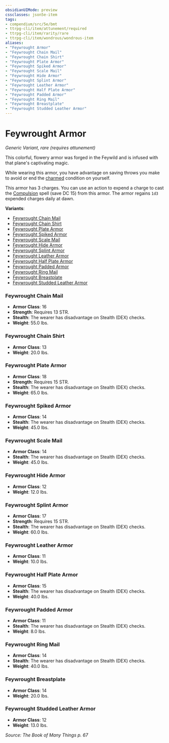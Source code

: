 ```yaml
---
obsidianUIMode: preview
cssclasses: json5e-item
tags:
- compendium/src/5e/bmt
- ttrpg-cli/item/attunement/required
- ttrpg-cli/item/rarity/rare
- ttrpg-cli/item/wondrous/wondrous-item
aliases: 
- "Feywrought Armor"
- "Feywrought Chain Mail"
- "Feywrought Chain Shirt"
- "Feywrought Plate Armor"
- "Feywrought Spiked Armor"
- "Feywrought Scale Mail"
- "Feywrought Hide Armor"
- "Feywrought Splint Armor"
- "Feywrought Leather Armor"
- "Feywrought Half Plate Armor"
- "Feywrought Padded Armor"
- "Feywrought Ring Mail"
- "Feywrought Breastplate"
- "Feywrought Studded Leather Armor"
---
```

# Feywrought Armor
*Generic Variant, rare (requires attunement)*  


This colorful, flowery armor was forged in the Feywild and is infused with that plane's captivating magic.

While wearing this armor, you have advantage on saving throws you make to avoid or end the [charmed](/3-Mechanics/CLI/rules/conditions.md#charmed) condition on yourself.

This armor has 3 charges. You can use an action to expend a charge to cast the [Compulsion](/3-Mechanics/CLI/spells/compulsion.md) spell (save DC 15) from this armor. The armor regains `1d3` expended charges daily at dawn.

**Variants**:
- [Feywrought Chain Mail](#Feywrought%20Chain%20Mail)
- [Feywrought Chain Shirt](#Feywrought%20Chain%20Shirt)
- [Feywrought Plate Armor](#Feywrought%20Plate%20Armor)
- [Feywrought Spiked Armor](#Feywrought%20Spiked%20Armor)
- [Feywrought Scale Mail](#Feywrought%20Scale%20Mail)
- [Feywrought Hide Armor](#Feywrought%20Hide%20Armor)
- [Feywrought Splint Armor](#Feywrought%20Splint%20Armor)
- [Feywrought Leather Armor](#Feywrought%20Leather%20Armor)
- [Feywrought Half Plate Armor](#Feywrought%20Half%20Plate%20Armor)
- [Feywrought Padded Armor](#Feywrought%20Padded%20Armor)
- [Feywrought Ring Mail](#Feywrought%20Ring%20Mail)
- [Feywrought Breastplate](#Feywrought%20Breastplate)
- [Feywrought Studded Leather Armor](#Feywrought%20Studded%20Leather%20Armor)

### Feywrought Chain Mail

- **Armor Class**: 16
- **Strength**: Requires 13 STR.
- **Stealth**: The wearer has disadvantage on Stealth (DEX) checks.
- **Weight**: 55.0 lbs.

### Feywrought Chain Shirt

- **Armor Class**: 13
- **Weight**: 20.0 lbs.

### Feywrought Plate Armor

- **Armor Class**: 18
- **Strength**: Requires 15 STR.
- **Stealth**: The wearer has disadvantage on Stealth (DEX) checks.
- **Weight**: 65.0 lbs.

### Feywrought Spiked Armor

- **Armor Class**: 14
- **Stealth**: The wearer has disadvantage on Stealth (DEX) checks.
- **Weight**: 45.0 lbs.

### Feywrought Scale Mail

- **Armor Class**: 14
- **Stealth**: The wearer has disadvantage on Stealth (DEX) checks.
- **Weight**: 45.0 lbs.

### Feywrought Hide Armor

- **Armor Class**: 12
- **Weight**: 12.0 lbs.

### Feywrought Splint Armor

- **Armor Class**: 17
- **Strength**: Requires 15 STR.
- **Stealth**: The wearer has disadvantage on Stealth (DEX) checks.
- **Weight**: 60.0 lbs.

### Feywrought Leather Armor

- **Armor Class**: 11
- **Weight**: 10.0 lbs.

### Feywrought Half Plate Armor

- **Armor Class**: 15
- **Stealth**: The wearer has disadvantage on Stealth (DEX) checks.
- **Weight**: 40.0 lbs.

### Feywrought Padded Armor

- **Armor Class**: 11
- **Stealth**: The wearer has disadvantage on Stealth (DEX) checks.
- **Weight**: 8.0 lbs.

### Feywrought Ring Mail

- **Armor Class**: 14
- **Stealth**: The wearer has disadvantage on Stealth (DEX) checks.
- **Weight**: 40.0 lbs.

### Feywrought Breastplate

- **Armor Class**: 14
- **Weight**: 20.0 lbs.

### Feywrought Studded Leather Armor

- **Armor Class**: 12
- **Weight**: 13.0 lbs.


*Source: The Book of Many Things p. 67*